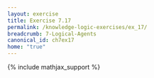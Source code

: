 ```yaml
---
layout: exercise
title: Exercise 7.17
permalink: /knowledge-logic-exercises/ex_17/
breadcrumb: 7-Logical-Agents
canonical_id: ch7ex17
home: "true"
---
```


{% include mathjax_support %}


